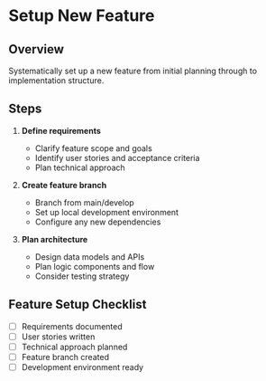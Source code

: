 # Setup New Feature

## Overview
Systematically set up a new feature from initial planning through to implementation structure.

## Steps
1. **Define requirements**
   - Clarify feature scope and goals
   - Identify user stories and acceptance criteria
   - Plan technical approach

2. **Create feature branch**
   - Branch from main/develop
   - Set up local development environment
   - Configure any new dependencies

3. **Plan architecture**
   - Design data models and APIs
   - Plan logic components and flow
   - Consider testing strategy

## Feature Setup Checklist
- [ ] Requirements documented
- [ ] User stories written
- [ ] Technical approach planned
- [ ] Feature branch created
- [ ] Development environment ready